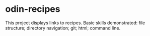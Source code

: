 # odin-recipes
This project displays links to recipes.
Basic skills demonstrated: file structure; directory navigation; 
git; html; command line.

